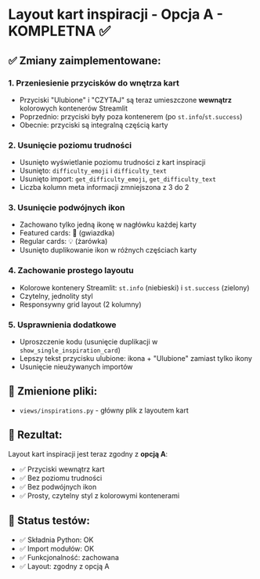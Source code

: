 # Layout kart inspiracji - Opcja A - KOMPLETNA ✅

## ✅ Zmiany zaimplementowane:

### 1. **Przeniesienie przycisków do wnętrza kart**
- Przyciski "Ulubione" i "CZYTAJ" są teraz umieszczone **wewnątrz** kolorowych kontenerów Streamlit
- Poprzednio: przyciski były poza kontenerem (po `st.info`/`st.success`)
- Obecnie: przyciski są integralną częścią karty

### 2. **Usunięcie poziomu trudności**
- Usunięto wyświetlanie poziomu trudności z kart inspiracji
- Usunięto: `difficulty_emoji` i `difficulty_text`
- Usunięto import: `get_difficulty_emoji`, `get_difficulty_text`
- Liczba kolumn meta informacji zmniejszona z 3 do 2

### 3. **Usunięcie podwójnych ikon**
- Zachowano tylko jedną ikonę w nagłówku każdej karty
- Featured cards: 🌟 (gwiazdka)
- Regular cards: 💡 (żarówka)
- Usunięto duplikowanie ikon w różnych częściach karty

### 4. **Zachowanie prostego layoutu**
- Kolorowe kontenery Streamlit: `st.info` (niebieski) i `st.success` (zielony)
- Czytelny, jednolity styl
- Responsywny grid layout (2 kolumny)

### 5. **Usprawnienia dodatkowe**
- Uproszczenie kodu (usunięcie duplikacji w `show_single_inspiration_card`)
- Lepszy tekst przycisku ulubione: ikona + "Ulubione" zamiast tylko ikony
- Usunięcie nieużywanych importów

## 📁 Zmienione pliki:
- `views/inspirations.py` - główny plik z layoutem kart

## 🎯 Rezultat:
Layout kart inspiracji jest teraz zgodny z **opcją A**:
- ✅ Przyciski wewnątrz kart
- ✅ Bez poziomu trudności  
- ✅ Bez podwójnych ikon
- ✅ Prosty, czytelny styl z kolorowymi kontenerami

## 🧪 Status testów:
- ✅ Składnia Python: OK
- ✅ Import modułów: OK  
- ✅ Funkcjonalność: zachowana
- ✅ Layout: zgodny z opcją A
